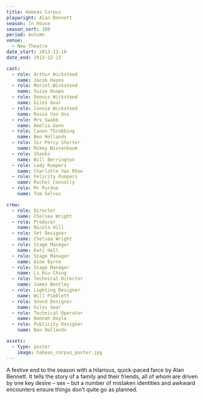```yaml
---
title: Habeas Corpus
playwright: Alan Bennett
season: In House
season_sort: 100
period: Autumn
venue:
  - New Theatre
date_start: 2013-12-10
date_end: 2013-12-13

cast:
  - role: Arthur Wicksteed
    name: Jacob Hayes
  - role: Muriel Wicksteed
    name: Suzie Roope
  - role: Dennis Wicksteed
    name: Giles Gear
  - role: Connie Wicksteed
    name: Rosie Van Oss
  - role: Mrs Swabb
    name: Amelia Gann
  - role: Canon Throbbing
    name: Ben Hollands
  - role: Sir Percy Shorter
    name: Mikey Nissenbaum
  - role: Shanks
    name: Will Berrington
  - role: Lady Rumpers
    name: Charlotte Van Rhee
  - role: Felicity Rumpers
    name: Rachel Connolly
  - role: Mr Purdue
    name: Tom Selves

crew:
  - role: Director
    name: Chelsea Wright
  - role: Producer
    name: Nicola Hill
  - role: Set Designer
    name: Chelsea Wright
  - role: Stage Manager
    name: Kati Hall
  - role: Stage Manager
    name: Aine Byrne
  - role: Stage Manager
    name: Li Hiu Ching
  - role: Technical Director
    name: James Bentley
  - role: Lighting Designer
    name: Will Pimblett
  - role: Sound Designer
    name: Giles Gear
  - role: Technical Operator
    name: Hannah Doyle
  - role: Publicity Designer
    name: Ben Hollands

assets:
  - type: poster
    image: habeas_corpus_poster.jpg
---
```


A festive end to the season with a hilarious, quick-paced farce by Alan Bennett. It tells the story of a family and their friends, all of whom are driven by one key desire – sex – but a number of mistaken identities and awkward encounters ensure things don’t quite go as planned.
